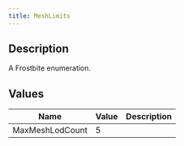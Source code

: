 ```yaml
---
title: MeshLimits
---
```

## Description

A Frostbite enumeration.

## Values

| Name            | Value | Description |
| --------------- | ----- | ----------- |
| MaxMeshLodCount | 5     |             |
